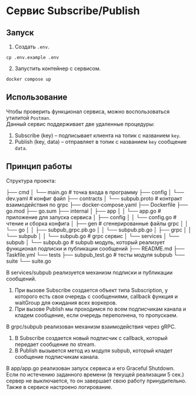 # Сервис Subscribe/Publish

## Запуск

1) Создать `.env`.
```shell
cp .env.example .env
```
2) Запустить контейнер с сервисом.
```shell
docker compose up
```

## Использование

Чтобы проверить функционал сервиса, можно воспользоваться утилитой `Postman`.\
Данный сервис поддерживает две удаленные процедуры:

1) Subscribe (key) – подписывает клиента на топик с названием `key`.
2) Publish (key, data) – отправляет в топик с названием `key` сообщение `data`.

## Принцип работы
Структура проекта:

├── cmd
│   └── main.go                     # точка входа в программу
├── config
│   └── dev.yaml                    # конфиг файл
├── contracts
│   └── subpub.proto                # контракт взаимодействия по grpc
├── docker-compose.yaml
├── Dockerfile
├── go.mod
├── go.sum
├── internal
│   ├── app
│   │   └── app.go                  # приложение для запуска сервиса
│   ├── config
│   │   └── config.go               # чтение и сборка конфига
│   ├── gen                         # сгенерированные файлы grpc
│   │   └── go
│   │       ├── subpub_grpc.pb.go
│   │       └── subpub.pb.go
│   ├── grpc
│   │   └── subpub
│   │       └── subpub.go           # grpc сервис
│   └── services
│       └── subpub
│           └── subpub.go           # subpub модуль, который реализует функционал подписки и публикации сообщений
├── README.md
├── Taskfile.yml
└── tests
    ├── subpub_test.go              # тесты модуля subpub
    └── suite
        └── suite.go


В services/subpub реализуется механизм подписки и публикации сообщений.
1) При вызове Subscribe создается объект типа Subscription, у которого есть своя очередь с сообщениями, callback функция и waitGroup для ожидания всех воркеров.
2) При вызове Publish мы проходимся по всем подписчикам канала и кладем сообщение, если очередь переполнена, то пропускаем.

В grpc/subpub реализован механизм взаимодействия через gRPC.
1) В Subscribe создается новый подписчик с callback, который передает сообщение по stream.
2) В Publish вызывется метод из модуля subpub, который кладет сообщение подписчикам канала.

В app/app.go реализован запуск сервиса и его Graceful Shutdown.\
Если по истечению заданного времени (в текущей реализации 5 сек.) сервер не выключается, то он завершает свою работу принудительно.
Также в сервисе настроено логирование.
